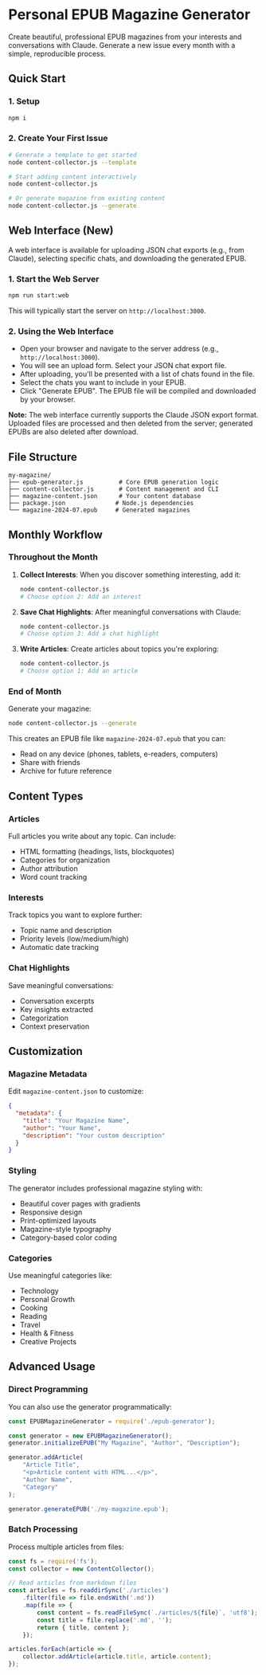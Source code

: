 # Personal EPUB Magazine Generator

Create beautiful, professional EPUB magazines from your interests and conversations with Claude. Generate a new issue every month with a simple, reproducible process.

## Quick Start

### 1. Setup
```bash
npm i
```

### 2. Create Your First Issue
```bash
# Generate a template to get started
node content-collector.js --template

# Start adding content interactively
node content-collector.js

# Or generate magazine from existing content
node content-collector.js --generate
```

## Web Interface (New)

A web interface is available for uploading JSON chat exports (e.g., from Claude), selecting specific chats, and downloading the generated EPUB.

### 1. Start the Web Server
```bash
npm run start:web
```
This will typically start the server on `http://localhost:3000`.

### 2. Using the Web Interface
- Open your browser and navigate to the server address (e.g., `http://localhost:3000`).
- You will see an upload form. Select your JSON chat export file.
- After uploading, you'll be presented with a list of chats found in the file.
- Select the chats you want to include in your EPUB.
- Click "Generate EPUB". The EPUB file will be compiled and downloaded by your browser.

**Note:** The web interface currently supports the Claude JSON export format. Uploaded files are processed and then deleted from the server; generated EPUBs are also deleted after download.

## File Structure
```
my-magazine/
├── epub-generator.js          # Core EPUB generation logic
├── content-collector.js       # Content management and CLI
├── magazine-content.json      # Your content database
├── package.json              # Node.js dependencies
└── magazine-2024-07.epub     # Generated magazines
```

## Monthly Workflow

### Throughout the Month
1. **Collect Interests**: When you discover something interesting, add it:
   ```bash
   node content-collector.js
   # Choose option 2: Add an interest
   ```

2. **Save Chat Highlights**: After meaningful conversations with Claude:
   ```bash
   node content-collector.js
   # Choose option 3: Add a chat highlight
   ```

3. **Write Articles**: Create articles about topics you're exploring:
   ```bash
   node content-collector.js
   # Choose option 1: Add an article
   ```

### End of Month
Generate your magazine:
```bash
node content-collector.js --generate
```

This creates an EPUB file like `magazine-2024-07.epub` that you can:
- Read on any device (phones, tablets, e-readers, computers)
- Share with friends
- Archive for future reference

## Content Types

### Articles
Full articles you write about any topic. Can include:
- HTML formatting (headings, lists, blockquotes)
- Categories for organization
- Author attribution
- Word count tracking

### Interests
Track topics you want to explore further:
- Topic name and description
- Priority levels (low/medium/high)
- Automatic date tracking

### Chat Highlights
Save meaningful conversations:
- Conversation excerpts
- Key insights extracted
- Categorization
- Context preservation

## Customization

### Magazine Metadata
Edit `magazine-content.json` to customize:
```json
{
  "metadata": {
    "title": "Your Magazine Name",
    "author": "Your Name",
    "description": "Your custom description"
  }
}
```

### Styling
The generator includes professional magazine styling with:
- Beautiful cover pages with gradients
- Responsive design
- Print-optimized layouts
- Magazine-style typography
- Category-based color coding

### Categories
Use meaningful categories like:
- Technology
- Personal Growth
- Cooking
- Reading
- Travel
- Health & Fitness
- Creative Projects

## Advanced Usage

### Direct Programming
You can also use the generator programmatically:

```javascript
const EPUBMagazineGenerator = require('./epub-generator');

const generator = new EPUBMagazineGenerator();
generator.initializeEPUB("My Magazine", "Author", "Description");

generator.addArticle(
    "Article Title",
    "<p>Article content with HTML...</p>",
    "Author Name",
    "Category"
);

generator.generateEPUB('./my-magazine.epub');
```

### Batch Processing
Process multiple articles from files:

```javascript
const fs = require('fs');
const collector = new ContentCollector();

// Read articles from markdown files
const articles = fs.readdirSync('./articles')
    .filter(file => file.endsWith('.md'))
    .map(file => {
        const content = fs.readFileSync(`./articles/${file}`, 'utf8');
        const title = file.replace('.md', '');
        return { title, content };
    });

articles.forEach(article => {
    collector.addArticle(article.title, article.content);
});
```

